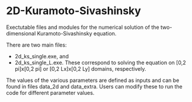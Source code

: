 # 2D-Kuramoto-Sivashinsky

Exectutable files and modules for the numerical solution of the two-dimensional Kuramoto-Sivashinsky equation.

There are two main files: 
- 2d_ks_single.exe, and 
- 2d_ks_single_L.exe.
These correspond to solving the equation on [0,2 pi]x[0,2 pi] or [0,2 Lx]x[0,2 Ly] domains, respectively.

The values of the various parameters are defined as inputs and can be found in files data_2d and data_extra. Users can modify these to run the code for different parameter values.
